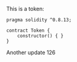 This is a token: 

```
pragma solidity ^0.8.13;

contract Token {
    constructor() { }
}

```

Another update 126